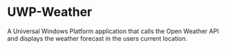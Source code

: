 # UWP-Weather

A Universal Windows Platform application that calls the Open Weather API and displays the weather forecast in the users current location.
